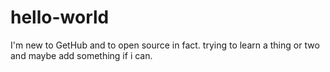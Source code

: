 # hello-world

I'm new to GetHub and to open source in fact. trying to learn a thing or two and maybe add something if i can.
